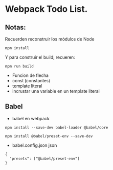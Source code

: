 # Webpack Todo List.

## Notas:
Recuerden reconstruir los módulos de Node
```
npm install
```

Y para construir el build, recueren:
```
npm run build
```

+ Funcion de flecha
+ const (constantes)
+ template literal
+ incrustar una variable en un template literal

## Babel
+ babel en webpack
~~~
npm install --save-dev babel-loader @babel/core
~~~
~~~
npm install @babel/preset-env --save-dev
~~~
+ babel.config.json
json
~~~
{
  "presets": ["@babel/preset-env"]
}
~~~